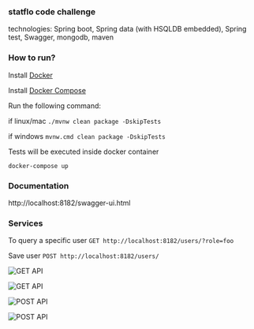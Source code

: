### statflo code challenge
technologies: Spring boot, Spring data (with HSQLDB embedded), Spring test, Swagger, mongodb, maven

### How to run?

Install [Docker](https://www.docker.com/)

Install [Docker Compose](https://docs.docker.com/compose/)

Run the following command:

if linux/mac
```./mvnw clean package -DskipTests```

if windows
```mvnw.cmd clean package -DskipTests```

Tests will be executed inside docker container

```docker-compose up```

### Documentation
http://localhost:8182/swagger-ui.html

### Services 
To query a specific user
```GET http://localhost:8182/users/?role=foo ```

Save user
```POST http://localhost:8182/users/```

![GET API](https://i.imgur.com/YhkWjU5.png)

![GET API](https://i.imgur.com/Hh6Uhc7.png)

![POST API](https://i.imgur.com/vVgfdtD.png)

![POST API](https://i.imgur.com/eHUdZHz.png)
